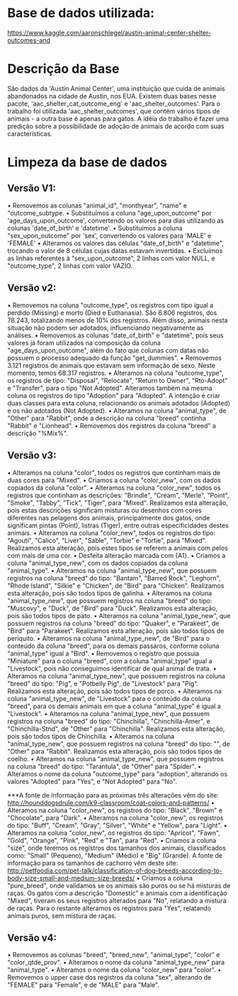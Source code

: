 # Base de dados utilizada:
  https://www.kaggle.com/aaronschlegel/austin-animal-center-shelter-outcomes-and

# Descrição da Base
São dados da 'Austin Animal Center', uma instituição que cuida de animais abandonados na cidade de Austin, nos EUA.
Existem duas bases nesse pacote, 'aac_shelter_cat_outcome_eng' e 'aac_shelter_outcomes'. Para o trabalho foi utilizada 'aac_shelter_outcomes', que contém vários tipos de animais - a outra base é apenas para gatos.
A idéia do trabalho é fazer uma predição sobre a possibilidade de adoção de animais de acordo com suas características.

# Limpeza da base de dados

## Versão V1:
• Removemos as colunas "animal_id", "monthyear", "name" e "outcome_subtype.
• Substituímos a coluna "age_upon_outcome" por 'age_days_upon_outcome', convertendo os valores para dias utilizando as colunas 'date_of_birth' e 'datetime'.
• Substituímos a coluna "sex_upon_outcome" por 'sex', convertendo os valores para 'MALE' e 'FEMALE'
• Alteramos os valores das células "date_of_birth" e "datetime", trocando o valor de 8 células cujas datas estavam invertidas.
• Excluímos as linhas referentes à "sex_upon_outcome", 2 linhas com valor NULL, e "outcome_type", 2 linhas com valor VAZIO.

## Versão v2:

• Removemos na coluna "outcome_type", os registros com tipo igual a perdido (Missing) e morto (Died e Euthanasia). São 6.806 registros, dos 78.243, totalizando menos de 10% dos registros. Além disso, animais nesta situação não podem ser adotados, influenciando negativamente as análises.
• Removemos as colunas "date_of_birth" e "datetime", pois seus valores já foram utilizados na composição da coluna "age_days_upon_outcome", além do fato que colunas com datas não possuem o processo adequado da função "get_dummies".
• Removemos 3.121 registros de animais que estavam sem informação de sexo. Neste momento, temos 68.317 registros.
• Alteramos na coluna "outcome_type", os registros de tipo: "Disposal", "Relocate", "Return to Owner", "Rto-Adopt" e "Transfer", para o tipo "Not Adopted". Alteramos também na mesma coluna os registros do tipo "Adoption" para "Adopted". A intenção é criar duas classes para esta coluna, relacionando os animais adotados (Adopted) e os não adotados (Not Adopted).
• Alteramos na coluna "animal_type", de "Other" para "Rabbit", onde a descrição na coluna "breed" continha "Rabbit" e "Lionhead".
• Removemos dos registros da coluna "breed" a descrição "%Mix%".

## Versão v3:

• Alteramos na coluna "color", todos os registros que continham mais de duas cores para "Mixed".
• Criamos a coluna "color_new", com os dados copiados da coluna "color".
• Alteramos na coluna "color_new", todos os registros que continham as descrições: "Brindle", "Cream", "Merle", "Point", "Smoke", "Tabby", "Tick", "Tiger", para "Mixed". Realizamos esta alteração, pois estas descrições significam misturas ou desenhos com cores diferentes nas pelagens dos animais, principalmente dos gatos, onde significam pintas (Point), listras (Tiger), entre outras especificidades destes animais.
• Alteramos na coluna "color_new", todos os registros do tipo: "Agouti", "Calico", "Liver", "Sable", "Torbie" e "Tortie", para "Mixed". Realizamos esta alteração, pois estes tipos se referem a animais com pelos com mais de uma cor.
• Desfeita alteração marcada com {A1}.
• Criamos a coluna "animal_type_new", com os dados copiados da coluna "animal_type".
• Alteramos na coluna "animal_type_new", que possuem registros na coluna "breed" do tipo: "Bantam", "Barred Rock", "Leghorn", "Rhode Island", "Silkie" e "Chicken", de "Bird" para "Chicken". Realizamos esta alteração, pois são todos tipos de galinha.
• Alteramos na coluna "animal_type_new", que possuem registros na coluna "breed" do tipo: "Muscovy", e "Duck", de "Bird" para "Duck". Realizamos esta alteração, pois são todos tipos de pato.
• Alteramos na coluna "animal_type_new", que possuem registros na coluna "breed" do tipo: "Quaker", e "Parakeet", de "Bird" para "Parakeet". Realizamos esta alteração, pois são todos tipos de periquito.
• Alteramos na coluna "animal_type_new", de "Bird" para o conteúdo da coluna "breed", para os demais passáros, conforme coluna "animal_type" igual a "Bird".
• Removemos o registro que possuia "Miniature" para o coluna "breed", com a coluna "animal_type" igual a "Livestock", pois não conseguimos identificar de qual animal de trata.
• Alteramos na coluna "animal_type_new", que possuem registros na coluna "breed" do tipo: "Pig", e "Potbelly Pig", de "Livestock" para "Pig". Realizamos esta alteração, pois são todos tipos de porco.
• Alteramos na coluna "animal_type_new", de "Livestock" para o conteúdo da coluna "breed", para os demais animais em que a coluna "animal_type" é igual a "Livestock".
• Alteramos na coluna "animal_type_new", que possuem registros na coluna "breed" do tipo: "Chinchilla", "Chinchilla-Amer", e "Chinchilla-Stnd", de "Other" para "Chinchilla". Realizamos esta alteração, pois são todos tipos de Chinchilla.
• Alteramos na coluna "animal_type_new", que possuem registros na coluna "breed" do tipo: "", de "Other" para "Rabbit". Realizamos esta alteração, pois são todos tipos de coelho.
• Alteramos na coluna "animal_type_new", que possuem registros na coluna "breed" do tipo: "Tarantula", de "Other" para "Spider".
• Alteramos o nome da coluna "outcome_type" para "adoption", alterando os valores "Adopted" para "Yes", e "Not Adopted" para "No".

***A fonte de informação para as próximas três alterações vêm do site: http://hounddogsdrule.com/k9-classroom/coat-colors-and-patterns/
• Alteramos na coluna "color_new", os registros do tipo: "Black", "Brown" e "Chocolate", para "Dark".
• Alteramos na coluna "color_new", os registros do tipo: "Buff", "Cream", "Gray", "Silver", "White" e "Yellow", para "Light".
• Alteramos na coluna "color_new", os registros do tipo: "Apricot", "Fawn", "Gold", "Orange", "Pink", "Red" e "Tan", para "Red".
• Criamos a coluna "size", onde teremos os registros dos tamanhos dos animais, classificados como: "Small" (Pequeno), "Medium" (Médio) e "Big" (Grande). A fonte de informação para os tamanhos de cachorro vêm deste site: http://petfoodia.com/pet-talk/classification-of-dog-breeds-according-to-body-size-small-and-medium-size-breeds/
• Criamos a coluna "pure_breed", onde validamos se os animais são puros ou se há misturas de raças. Os gatos com a descrição "Domestic" e animais com a identificação "Mixed", tiveram os seus registros alterados para "No", relatando a mistura de raças. Para o restante alteramos os registros para "Yes", relatando animais puros, sem mistura de raças.

## Versão v4:

• Removemos as colunas "breed", "breed_new", "animal_type", "color" e "color_qtde_prov".
• Alteramos o nome da coluna "animal_type_new" para "animal_type".
• Alteramos o nome da coluna "color_new" para "color".
• Removemos o upper case dos registros da coluna "sex", alterando de "FEMALE" para "Female", e de "MALE" para "Male".
